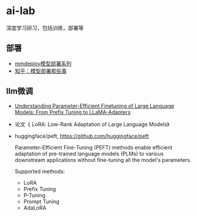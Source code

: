 # ai-lab
深度学习研习，包括训练，部署等

## 部署


- [mmdeploy模型部署系列](https://github.com/open-mmlab/mmdeploy/tree/master/docs/zh_cn/tutorial)
- [知乎：模型部署那些事](https://www.zhihu.com/column/c_1497987564452114432)


## llm微调

- [Understanding Parameter-Efficient Finetuning of Large Language Models: From Prefix Tuning to LLaMA-Adapters](https://lightning.ai/pages/community/article/understanding-llama-adapters/)
- 论文《 LoRA: Low-Rank Adaptation of Large Language Models》
- huggingface/peft, https://github.com/huggingface/peft

    Parameter-Efficient Fine-Tuning (PEFT) methods enable efficient adaptation of pre-trained language models (PLMs) to various downstream applications without fine-tuning all the model's parameters. 
    
    Supported methods:
    - LoRA
    - Prefix Tuning
    - P-Tuning
    - Prompt Tuning
    - AdaLoRA